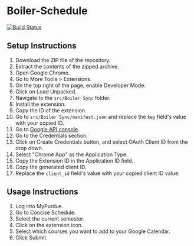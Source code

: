 # Boiler-Schedule
[![Build Status](https://travis-ci.org/jackielwu/Boiler-Schedule.svg?branch=master)](https://travis-ci.org/jackielwu/Boiler-Schedule)

## Setup Instructions

1. Download the ZIP file of the repository.
2. Extract the contents of the zipped archive.
3. Open Google Chrome.
4. Go to More Tools > Extensions.
5. On the top right of the page, enable Developer Mode.
6. Click on Load Unpacked.
7. Navigate to the `src/Boiler Sync` folder.
8. Install the extension.
9. Copy the ID of the extension.
10. Go to `src/Boiler Sync/manifest.json` and replace the `key` field's value with your copied ID.
11. Go to [Google API console](https://console.cloud.google.com/apis/).
12. Go to the Credentials section.
13. Click on Create Credentials button, and select OAuth Client ID from the drop down.
14. Select "Chrome App" as the Application Type.
15. Copy the Extension ID in the Application ID field.
16. Copy the generated client ID.
17. Replace the `client_id` field's value with your copied client ID value.

## Usage Instructions

1. Log into MyPurdue.
2. Go to Concise Schedule.
3. Select the current semester.
4. Click on the extension icon.
5. Select which courses you want to add to your Google Calendar.
6. Click Submit.
